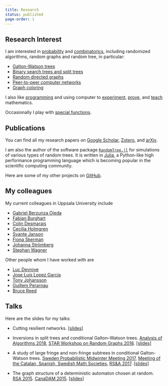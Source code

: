 ```yaml
---
title: Research
status: published
page-order: 1
---
```


## Research Interest

I am interested in [probability]({tag}probability) and [combinatorics]({tag}combinatorics), including randomized algorithms, random
graphs and random tree, in particular:

- [Galton-Watson trees](http://www.combinatorics.org/ojs/index.php/eljc/article/view/v25i3p40)
- [Binary search trees and split trees](http://drops.dagstuhl.de/opus/volltexte/2018/8908/)
- [Random directed graphs](https://onlinelibrary.wiley.com/doi/full/10.1002/rsa.20707)
- [Peer-to-peer computer networks](https://link.springer.com/chapter/10.1007%2F978-3-642-45030-3_66)
- [Graph coloring](https://onlinelibrary.wiley.com/doi/full/10.1002/rsa.20695)

I also like [programming]({tag}programming) and using computer to [experiment]({tag}experimental-math), [prove]({tag}CAS), and
[teach]({tag}teaching) mathematics.

Occasionally I play with [special functions](https://arxiv.org/abs/1806.01122).

## Publications

You can find all my research papers on [Google
Scholar](https://scholar.google.ca/citations?user=Zqh1PIEAAAAJ&hl=en), 
[Zotero](https://www.zotero.org/newptcai), and
[arXiv](https://arxiv.org/search/math?query=Cai%2C+Xing+Shi&searchtype=author&abstracts=show&order=-announced_date_first&size=50).

I am also the author of the software package
[`RandomTree.jl`](https://github.com/newptcai/RandomTree.jl) for simulations of various types of
random trees. It is written in [Julia](https://julialang.org/), a Python-like high performance
programming language which is becoming popular in the scientific computing community.

Here are some of my other projects on <i class="fab fa-github"></i> [GitHub](https://github.com/newptcai).

## My colleagues

My current colleagues in Uppsala University include

* [Gabriel Berzunza Ojeda](http://www2.math.uu.se/~gabbe533/Gabo26.html)
* [Fabian Burghart](https://katalog.uu.se/profile/?id=N18-1431)
* [Colin Desmarais](https://katalog.uu.se/profile/?id=N17-1633)
* [Cecilia Holmgren](http://katalog.uu.se/profile/?id=N5-824)
* [Svante Janson](http://www2.math.uu.se/~svante/papers/)
* [Fiona Skerman](http://www2.math.uu.se/~fiosk856/)
* [Johanna Strömberg](https://katalog.uu.se/profile/?id=N16-1207)
* [Stephan Wagner](https://www.researchgate.net/profile/Stephan_Wagner)

Other people whom I have worked with are

- [Luc Devroye](http://luc.devroye.org)
- [Jose Luis Lopez Garcia](https://www.unavarra.es/pdi?uid=2369)
- [Tony Johansson](https://katalog.uu.se/profile/?id=N17-395)
- [Guillem Perarnau](http://www-ma4.upc.edu/~guillem.perarnau/)
- [Bruce Reed](https://www.cs.mcgill.ca/~breed/)

## Talks

Here are the slides for my talks:

-  Cutting resilient networks. 
    [[slides]]({static}/doc/cutting-slides.pdf)


-  Inversions in split trees and conditional Galton–Watson trees. 
    [Analysis of Algorithms 2018](http://math.uu.se/aofa2018),
    [STAR Workshop on Random Graphs 2018](http://www.math.ru.nl/~rkang/SWRG2018/).
    [[slides]]({static}/doc/inversion-talk.pdf)

-  A study of large fringe and non-fringe subtrees in conditional Galton-Watson trees. 
    [Sweden Probabilistic Midwinter Meeting 2017](http://www.math.umu.se/english/research/discrete-mathematics/workshop),
    [Meeting of the Catalan, Spanish, Swedish Math Societies](https://old.liu.se/mai/catspsw.math/abstracts/9-graphs-hypergraphs-and-set-systems/1.720559/9-Graphs-Hypergraphs-and-Set-Systems.pdf),
    [RS&A 2017](http://rsa2017.amu.edu.pl/abs/Cai.pdf).
    [[slides]]({static}/doc/fringe-subtree-slides.pdf)

-  The graph structure of a deterministic automaton chosen at random. 
    [RSA 2015](http://rsa2015.amu.edu.pl/program).
    [CanaDAM 2015](https://canadam.math.ca/2015/program/abs/si2#xsc).
    [[slides]]({static}/doc/rand-dfs.pdf)
